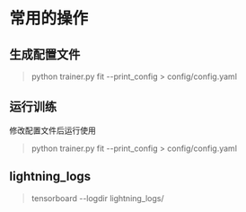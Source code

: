 # 常用的操作

## 生成配置文件

> python trainer.py fit --print_config > config/config.yaml

## 运行训练

修改配置文件后运行使用
> python trainer.py fit --print_config > config/config.yaml
> 

## lightning_logs
>tensorboard --logdir lightning_logs/
